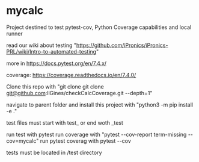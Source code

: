# mycalc
Project destined to test pytest-cov, Python Coverage capabilities and local runner

read our wiki about testing "https://github.com/iPronics/iPronics-PRL/wiki/Intro-to-automated-testing"

more in  https://docs.pytest.org/en/7.4.x/

coverage: https://coverage.readthedocs.io/en/7.4.0/

Clone this repo with "git clone git clone git@github.com:llGines/checkCalcCoverage.git --depth=1"

navigate to parent folder and install this project with 
"python3 -m pip install -e ."

test files must start with test_ or end woth _test

run test with pytest
run coverage with "pytest --cov-report term-missing --cov=mycalc"
run pytest coverag with pytest --cov 

tests must be located in /test directory

